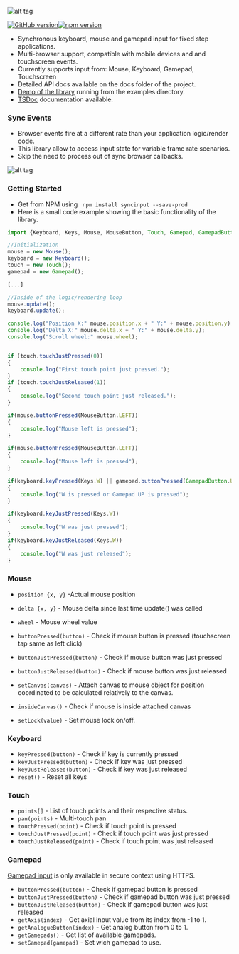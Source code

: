 ![alt tag](https://raw.githubusercontent.com/tentone/syncinput/master/readme/logo.png)

[![GitHub version](https://badge.fury.io/gh/tentone%2Fsyncinput.svg)](https://badge.fury.io/gh/tentone%2Fsyncinput)[![npm version](https://badge.fury.io/js/syncinput.svg)](https://badge.fury.io/js/syncinput)

- Synchronous keyboard, mouse and gamepad input for fixed step applications.
- Multi-browser support, compatible with mobile devices and and touchscreen events.
- Currently supports input from: Mouse, Keyboard, Gamepad, Touchscreen
- Detailed API docs available on the docs folder of the project.
- [Demo of the library](https://tentone.github.io/syncinput/demo/) running from the examples directory.
- [TSDoc](https://tentone.github.io/syncinput/docs/) documentation available.

### Sync Events

- Browser events fire at a different rate than your application logic/render code.
- This library allow to access input state for variable frame rate scenarios.
- Skip the need to process out of sync browser callbacks.

![alt tag](https://raw.githubusercontent.com/tentone/syncinput/master/readme/timing.png)

### Getting Started
 - Get from NPM using ` npm install syncinput --save-prod`
 - Here is a small code example showing the basic functionality of the library.

```javascript
import {Keyboard, Keys, Mouse, MouseButton, Touch, Gamepad, GamepadButton} from 'syncinput';

//Initialization
mouse = new Mouse();
keyboard = new Keyboard();
touch = new Touch();
gamepad = new Gamepad();

[...]

//Inside of the logic/rendering loop
mouse.update();
keyboard.update();

console.log("Position X:" mouse.position.x + " Y:" + mouse.position.y);
console.log("Delta X:" mouse.delta.x + " Y:" + mouse.delta.y);
console.log("Scroll wheel:" mouse.wheel);


if (touch.touchJustPressed(0)) 
{
	console.log("First touch point just pressed.");
}
if (touch.touchJustReleased(1)) 
{
	console.log("Second touch point just released.");
}

if(mouse.buttonPressed(MouseButton.LEFT))
{
	console.log("Mouse left is pressed");
}

if(mouse.buttonPressed(MouseButton.LEFT))
{
	console.log("Mouse left is pressed");
}

if(keyboard.keyPressed(Keys.W) || gamepad.buttonPressed(GamepadButton.UP))
{
	console.log("W is pressed or Gamepad UP is pressed");
}

if(keyboard.keyJustPressed(Keys.W))
{
	console.log("W was just pressed");
}
if(keyboard.keyJustReleased(Keys.W))
{
	console.log("W was just released");
}
```

### Mouse

- `position {x, y}` -Actual mouse position
- `delta {x, y}` - Mouse delta since last time update() was called
- `wheel` - Mouse wheel value

- `buttonPressed(button)` - Check if mouse button is pressed (touchscreen tap same as left click)
- `buttonJustPressed(button)` - Check if mouse button was just pressed
- `buttonJustReleased(button)` - Check if mouse button was just released
- `setCanvas(canvas)` - Attach canvas to mouse object for position coordinated to be calculated relatively to the canvas.
- `insideCanvas()` - Check if mouse is inside attached canvas
- `setLock(value)` - Set mouse lock on/off.

### Keyboard

- `keyPressed(button)` - Check if key is currently pressed
- `keyJustPressed(button)` - Check if key was just pressed
- `keyJustReleased(button)` - Check if key was just released
- `reset()` - Reset all keys

### Touch
- `points[]` - List of touch points and their respective status.
- `pan(points)` - Multi-touch pan
- `touchPressed(point)` - Check if touch point is pressed
- `touchJustPressed(point)` - Check if touch point was just pressed
- `touchJustReleased(point)` - Check if touch point was just released


### Gamepad
[Gamepad input](https://developer.mozilla.org/en-US/docs/Web/API/Gamepad_API) is only available in secure context using HTTPS. 

- `buttonPressed(button)` - Check if gamepad button is pressed
- `buttonJustPressed(button)` - Check if gamepad button was just pressed
- `buttonJustReleased(button)` - Check if gamepad button was just released
- `getAxis(index)` - Get axial input value from its index from -1 to 1.
- `getAnalogueButton(index)` - Get analog button from 0 to 1.
- `getGamepads()` - Get list of available gamepads.
- `setGamepad(gamepad)` - Set wich gamepad to use.

